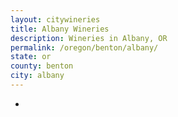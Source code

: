 ```yaml
---
layout: citywineries
title: Albany Wineries
description: Wineries in Albany, OR
permalink: /oregon/benton/albany/
state: or
county: benton
city: albany
---
```

-
